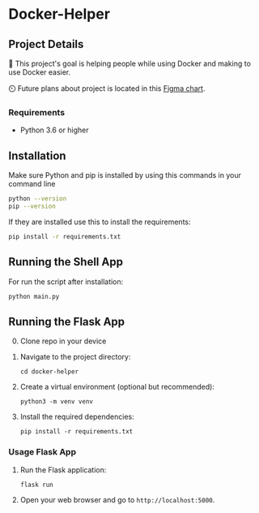 # Docker-Helper

## Project Details

🎯 This project's goal is helping people while using Docker and making to use Docker easier.

⏲️ Future plans about project is located in this [Figma chart](https://www.figma.com/file/WKvzRDvsGC6nt6C7pa1BJe/Docker-Helper-Final-EN?type=whiteboard&node-id=0%3A1&t=xUZBY3yUThE4YRfM-1).

### Requirements

- Python 3.6 or higher

## Installation

Make sure Python and pip is installed by using this commands in your command line

```bash
python --version
pip --version
```

If they are installed use this to install the requirements:

```bash
pip install -r requirements.txt
```

## Running the Shell App

For run the script after installation:

```bash
python main.py
```

## Running the Flask App

0. Clone repo in your device

1. Navigate to the project directory:

   ```shell
   cd docker-helper
   ```

2. Create a virtual environment (optional but recommended):

   ```shell
   python3 -m venv venv
   ```

3. Install the required dependencies:

   ```shell
   pip install -r requirements.txt
   ```

### Usage Flask App

1. Run the Flask application:

   ```shell
   flask run
   ```

2. Open your web browser and go to `http://localhost:5000`.
